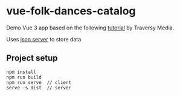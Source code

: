 # vue-folk-dances-catalog

Demo Vue 3 app based on the following <a href="https://www.youtube.com/watch?v=qZXt1Aom3Cs" target="blank">tutorial</a> by Traversy Media.

Uses <a href="https://www.npmjs.com/package/json-server" target="blank">json server</a> to store data

## Project setup
```
npm install
npm run build
npm run serve  // client
serve -s dist  // server
```
